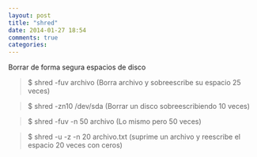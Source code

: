 ```yaml
---
layout: post
title: "shred"
date: 2014-01-27 18:54
comments: true
categories: 
---
```

Borrar de forma segura espacios de disco 

>$ shred -fuv  archivo    (Borra archivo y sobreescribe su espacio  25 veces)

>$ shred -zn10 /dev/sda (Borrar un disco sobreescribiendo 10 veces) 

>$ shred -fuv -n 50 archivo     (Lo mismo pero 50 veces)

>$ shred -u -z -n 20 archivo.txt  (suprime un archivo y reescribe el espacio 20 veces con ceros)

